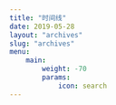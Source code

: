 ```yaml
---
title: "时间线"
date: 2019-05-28
layout: "archives"
slug: "archives"
menu:
    main:
        weight: -70
        params: 
            icon: search
---
```

